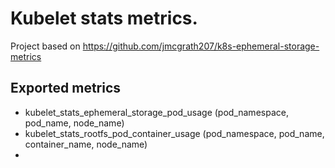 # Kubelet stats metrics.

Project based on https://github.com/jmcgrath207/k8s-ephemeral-storage-metrics


## Exported metrics

* kubelet_stats_ephemeral_storage_pod_usage (pod_namespace, pod_name, node_name)
* kubelet_stats_rootfs_pod_container_usage (pod_namespace, pod_name, container_name, node_name)
* 